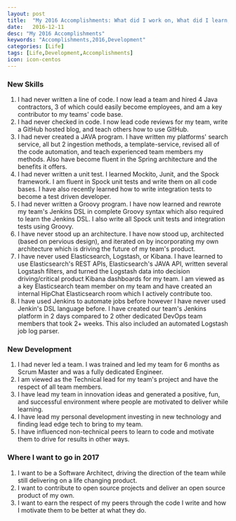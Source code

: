 ```yaml
---
layout: post
title:  "My 2016 Accomplishments: What did I work on, What did I learn, and What did I accomplish?"
date:   2016-12-11
desc: "My 2016 Accomplishments"
keywords: "Accomplishments,2016,Development"
categories: [Life]
tags: [Life,Development,Accomplishments]
icon: icon-centos
---
```


### New Skills
1. I had never written a line of code.  I now lead a team and hired 4 Java contractors, 3 of which could easily become employees, and am a key contributor to my teams' code base.
2. I had never checked in code.  I now lead code reviews for my team, write a GitHub hosted blog, and teach others how to use GitHub.
3. I had never created a JAVA program.  I have written my platforms' search service, all but 2 ingestion methods, a template-service, revised all of the code automation, and teach experienced team members my methods. Also have become fluent in the Spring architecture and the benefits it offers.
4. I had never written a unit test.  I learned Mockito, Junit, and the Spock framework.  I am fluent in Spock unit tests and write them on all code bases.  I have also recently learned how to write integration tests to become a test driven developer.
5. I had never written a Groovy program.  I have now learned and rewrote my team's Jenkins DSL in complete Groovy syntax which also required to learn the Jenkins DSL.  I also write all Spock unit tests and integration tests using Groovy.
6. I have never stood up an architecture.  I have now stood up, architected (based on pervious design), and iterated on by incorporating my own architecture which is driving the future of my team's product.
7. I have never used Elasticsearch, Logstash, or Kibana.  I have learned to use Elasticsearch's REST APIs, Elasticsearch's JAVA API, written several Logstash filters, and turned the Logstash data into decision driving/critical product Kibana dashboards for my team.  I am viewed as a key Elasticsearch team member on my team and have created an internal HipChat Elasticsearch room which I actively contribute too.
8. I have used Jenkins to automate jobs before however I have never used Jenkin's DSL language before.  I have created our team's Jenkins platform in 2 days compared to 2 other dedicated DevOps team members that took 2+ weeks.  This also included an automated Logstash job log parser.

### New Development
1. I had never led a team.  I was trained and led my team for 6 months as Scrum Master and was a fully dedicated Engineer.
2. I am viewed as the Technical lead for my team's project and have the respect of all team members.
3. I have lead my team in innovation ideas and generated a positive, fun, and successful environment where people are motivated to deliver while learning.
4. I have lead my personal development investing in new technology and finding lead edge tech to bring to my team.
5. I have influenced non-technical peers to learn to code and motivate them to drive for results in other ways.

### Where I want to go in 2017

1. I want to be a Software Architect, driving the direction of the team while still delivering on a life changing product.
2. I want to contribute to open source projects and deliver an open source product of my own.
3. I want to earn the respect of my peers through the code I write and how I motivate them to be better at what they do.
